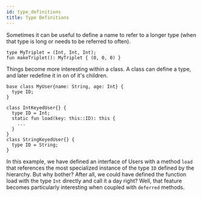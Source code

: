 ```yaml
---
id: type_definitions
title: Type Definitions
---
```


Sometimes it can be useful to define a name to refer to a longer type (when that type is long or needs to be referred to often).

```
type MyTriplet = (Int, Int, Int);
fun makeTriplet(): MyTriplet { (0, 0, 0) }
```

Things become more interesting within a class. A class can define a type, and later redefine it in on of it's children.

```
base class MyUser{name: String, age: Int} {
  type ID;
}

class IntKeyedUser{} {
  type ID = Int;
  static fun load(key: this::ID): this {
    ...
  }
}
class StringKeyedUser{} {
  type ID = String;
}
```

In this example, we have defined an interface of Users with a method `load` that references the most specialized instance of the type `ID` defined by the hierarchy.
But why bother? After all, we could have defined the function load with the type `Int` directly and call it a day right? Well, that feature becomes particularly interesting when coupled with `deferred` methods.
